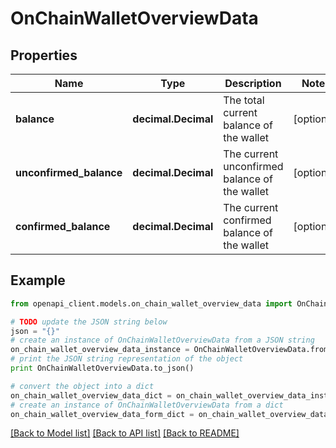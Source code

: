 # OnChainWalletOverviewData


## Properties
Name | Type | Description | Notes
------------ | ------------- | ------------- | -------------
**balance** | **decimal.Decimal** | The total current balance of the wallet | [optional] 
**unconfirmed_balance** | **decimal.Decimal** | The current unconfirmed balance of the wallet | [optional] 
**confirmed_balance** | **decimal.Decimal** | The current confirmed balance of the wallet | [optional] 

## Example

```python
from openapi_client.models.on_chain_wallet_overview_data import OnChainWalletOverviewData

# TODO update the JSON string below
json = "{}"
# create an instance of OnChainWalletOverviewData from a JSON string
on_chain_wallet_overview_data_instance = OnChainWalletOverviewData.from_json(json)
# print the JSON string representation of the object
print OnChainWalletOverviewData.to_json()

# convert the object into a dict
on_chain_wallet_overview_data_dict = on_chain_wallet_overview_data_instance.to_dict()
# create an instance of OnChainWalletOverviewData from a dict
on_chain_wallet_overview_data_form_dict = on_chain_wallet_overview_data.from_dict(on_chain_wallet_overview_data_dict)
```
[[Back to Model list]](../README.md#documentation-for-models) [[Back to API list]](../README.md#documentation-for-api-endpoints) [[Back to README]](../README.md)


